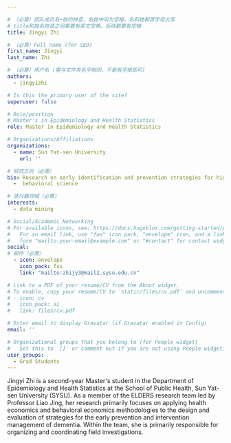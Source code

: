 ```yaml
---

# （必需）团队成员名+姓的拼音，名姓中间为空格，名和姓都首字母大写
# title和姓名拼音之间需要有英文空格，后续都要有空格
title: Jingyi Zhi

# （必需）Full name (for SEO)
first_name: Jingyi
last_name: Zhi

# （必需）用户名 (需与文件夹名字相同，不能有空格即可)
authors:
  - jingyizhi

# Is this the primary user of the site?
superuser: false

# Role/position
# Master's in Epidemiology and Health Statistics
role: Master in Epidemiology and Health Statistics

# Organizations/Affiliations
organizations:
  - name: Sun Yat-sen University
    url: ''

# 研究方向（必需）
bio: Research on early identification and prevention strategies for high-risk groups of Alzheimer's disease
  -  behavioral science 

# 感兴趣领域（必需）
interests:
  - data mining

# Social/Academic Networking
# For available icons, see: https://docs.hugoblox.com/getting-started/page-builder/#icons
#   For an email link, use "fas" icon pack, "envelope" icon, and a link in the
#   form "mailto:your-email@example.com" or "#contact" for contact widget.
social:
# 邮件（必需）
  - icon: envelope
    icon_pack: fas
    link: "mailto:zhijy3@mail2.sysu.edu.cn"

# Link to a PDF of your resume/CV from the About widget.
# To enable, copy your resume/CV to `static/files/cv.pdf` and uncomment the lines below.
# - icon: cv
#   icon_pack: ai
#   link: files/cv.pdf

# Enter email to display Gravatar (if Gravatar enabled in Config)
email: ''

# Organizational groups that you belong to (for People widget)
#   Set this to `[]` or comment out if you are not using People widget.
user_groups:
  - Grad Students
---
```


Jingyi Zhi is a second-year Master's student in the Department of Epidemiology and Health Statistics at the School of Public Health, Sun Yat-sen University (SYSU). As a member of the ELDERS research team led by Professor Liao Jing, her research primarily focuses on applying health economics and behavioral economics methodologies to the design and evaluation of strategies for the early prevention and intervention management of dementia. Within the team, she is primarily responsible for organizing and coordinating field investigations. 
